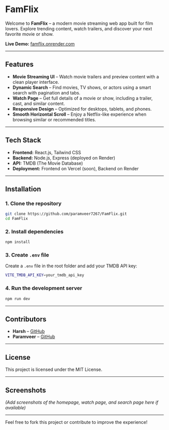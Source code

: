 # FamFlix

Welcome to **FamFlix** – a modern movie streaming web app built for film lovers. Explore trending content, watch trailers, and discover your next favorite movie or show.

**Live Demo:** [famflix.onrender.com](https://famflix.onrender.com)

---

## Features

- **Movie Streaming UI** – Watch movie trailers and preview content with a clean player interface.
- **Dynamic Search** – Find movies, TV shows, or actors using a smart search with pagination and tabs.
- **Watch Page** – Get full details of a movie or show, including a trailer, cast, and similar content.
- **Responsive Design** – Optimized for desktops, tablets, and phones.
- **Smooth Horizontal Scroll** – Enjoy a Netflix-like experience when browsing similar or recommended titles.

---

## Tech Stack

- **Frontend:** React.js, Tailwind CSS
- **Backend:** Node.js, Express (deployed on Render)
- **API:** TMDB (The Movie Database)
- **Deployment:** Frontend on Vercel (soon), Backend on Render

---

## Installation

### 1. Clone the repository

```bash
git clone https://github.com/paramveer7267/FamFlix.git
cd FamFlix
```

### 2. Install dependencies

```bash
npm install
```

### 3. Create `.env` file

Create a `.env` file in the root folder and add your TMDB API key:

```bash
VITE_TMDB_API_KEY=your_tmdb_api_key
```

### 4. Run the development server

```bash
npm run dev
```

---

## Contributors

- **Harsh** – [GitHub](https://github.com/harsh2711)
- **Paramveer** – [GitHub](https://github.com/paramveer7267)

---

## License

This project is licensed under the MIT License.

---

## Screenshots

*(Add screenshots of the homepage, watch page, and search page here if available)*

---

Feel free to fork this project or contribute to improve the experience!